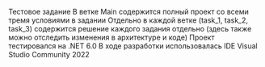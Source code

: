 Тестовое задание
В ветке Main содержится полный проект со всеми тремя условиями в задании
Отдельно в каждой ветке (task_1, task_2, task_3) содержится решение каждого задания отдельно (здесь также можно отследить изменения в архитектуре и коде)
Проект тестировался на .NET 6.0
В ходе разработки использовалась IDE Visual Studio Community 2022

